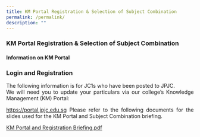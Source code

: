 ```yaml
---
title: KM Portal Registration & Selection of Subject Combination
permalink: /permalink/
description: ""
---
```

<div align=justify>
<h3>KM Portal Registration & Selection of Subject Combination</h5>

<h4>Information on KM Portal<h4>
	
<h3>Login and Registration</h3>
<p>The following information is for JC1s who have been posted to JPJC.<br>
We will need you to update your particulars via our college’s Knowledge Management (KM) Portal:<br>

<a href="https://portal.jpjc.edu.sg">https://portal.jpjc.edu.sg</a>
Please refer to the following documents for the slides used for the KM Portal and Subject Combination briefing.</P>

<a href="/files/2022%20KM%20Portal%20and%20Registration%20Briefing.pdf"> KM Portal and Registration Briefing.pdf</a></div>